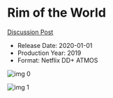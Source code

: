 # Rim of the World

[Discussion Post](https://www.avsforum.com/threads/bass-eq-for-filtered-movies.2995212/post-58109020)

* Release Date: 2020-01-01
* Production Year: 2019
* Format: Netflix DD+ ATMOS

![img 0](https://i.imgur.com/XScnsSv.jpg)

![img 1](https://i.imgur.com/tRcmspr.png)


